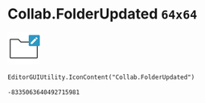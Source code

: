 # Collab.FolderUpdated `64x64`
<img src="/img/Collab.FolderUpdated.png" width=64 height=64>

``` CSharp
EditorGUIUtility.IconContent("Collab.FolderUpdated")
```
```
-8335063640492715981
```
